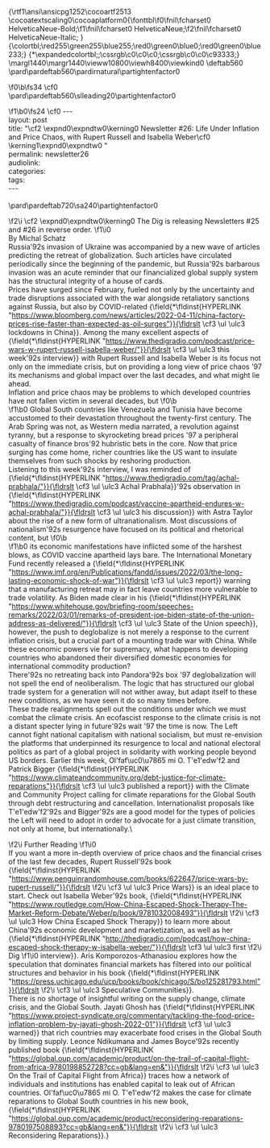 {\rtf1\ansi\ansicpg1252\cocoartf2513
\cocoatextscaling0\cocoaplatform0{\fonttbl\f0\fnil\fcharset0 HelveticaNeue-Bold;\f1\fnil\fcharset0 HelveticaNeue;\f2\fnil\fcharset0 HelveticaNeue-Italic;
}
{\colortbl;\red255\green255\blue255;\red0\green0\blue0;\red0\green0\blue233;}
{\*\expandedcolortbl;;\cssrgb\c0\c0\c0;\cssrgb\c0\c0\c93333;}
\margl1440\margr1440\vieww10800\viewh8400\viewkind0
\deftab560
\pard\pardeftab560\pardirnatural\partightenfactor0

\f0\b\fs34 \cf0 \
\pard\pardeftab560\slleading20\partightenfactor0

\f1\b0\fs24 \cf0 ---\
layout: post\
title: "\cf2 \expnd0\expndtw0\kerning0
Newsletter #26: Life Under Inflation and Price Chaos, with Rupert Russell and Isabella Weber\cf0 \kerning1\expnd0\expndtw0 "\
permalink: newsletter26\
audiolink: \
categories: \
tags: \
---\
\
\pard\pardeftab720\sa240\partightenfactor0

\f2\i \cf2 \expnd0\expndtw0\kerning0
The Dig is releasing Newsletters #25 and #26 in reverse order.
\f1\i0 \
By Michal Schatz\
Russia\'92s invasion of Ukraine was accompanied by a new wave of articles predicting the retreat of globalization. Such articles have circulated periodically since the beginning of the pandemic, but Russia\'92s barbarous invasion was an acute reminder that our financialized global supply system has the structural integrity of a house of cards.\
Prices have surged since February, fueled not only by the uncertainty and trade disruptions associated with the war alongside retaliatory sanctions against Russia, but also by COVID-related {\field{\*\fldinst{HYPERLINK "https://www.bloomberg.com/news/articles/2022-04-11/china-factory-prices-rise-faster-than-expected-as-oil-surges"}}{\fldrslt \cf3 \ul \ulc3 lockdowns in China}}. Among the many excellent aspects of {\field{\*\fldinst{HYPERLINK "https://www.thedigradio.com/podcast/price-wars-w-rupert-russell-isabella-weber/"}}{\fldrslt \cf3 \ul \ulc3 this week\'92s interview}} with Rupert Russell and Isabella Weber is its focus not only on the immediate crisis, but on providing a long view of price chaos \'97 its mechanisms and global impact over the last decades, and what might lie ahead.\
Inflation and price chaos may be problems to which developed countries have not fallen victim in several decades, but
\f0\b  
\f1\b0 Global South countries like Venezuela and Tunisia have become accustomed to their devastation throughout the twenty-first century. The Arab Spring was not, as Western media narrated, a revolution against tyranny, but a response to skyrocketing bread prices \'97 a peripheral casualty of finance bros\'92 hubristic bets in the core. Now that price surging has come home, richer countries like the US want to insulate themselves from such shocks by reshoring production.\
Listening to this week\'92s interview, I was reminded of {\field{\*\fldinst{HYPERLINK "https://www.thedigradio.com/tag/achal-prabhala/"}}{\fldrslt \cf3 \ul \ulc3 Achal Prabhala}}\'92s observation in {\field{\*\fldinst{HYPERLINK "https://www.thedigradio.com/podcast/vaccine-apartheid-endures-w-achal-prabhala/"}}{\fldrslt \cf3 \ul \ulc3 his discussion}} with Astra Taylor about the rise of a new form of ultranationalism. Most discussions of nationalism\'92s resurgence have focused on its political and rhetorical content, but
\f0\b  
\f1\b0 its economic manifestations have inflicted some of the harshest blows, as COVID vaccine apartheid lays bare. The International Monetary Fund recently released a {\field{\*\fldinst{HYPERLINK "https://www.imf.org/en/Publications/fandd/issues/2022/03/the-long-lasting-economic-shock-of-war"}}{\fldrslt \cf3 \ul \ulc3 report}} warning that a manufacturing retreat may in fact leave countries more vulnerable to trade volatility. As Biden made clear in his {\field{\*\fldinst{HYPERLINK "https://www.whitehouse.gov/briefing-room/speeches-remarks/2022/03/01/remarks-of-president-joe-biden-state-of-the-union-address-as-delivered/"}}{\fldrslt \cf3 \ul \ulc3 State of the Union speech}}, however, the push to deglobalize is not merely a response to the current inflation crisis, but a crucial part of a mounting trade war with China. While these economic powers vie for supremacy, what happens to developing countries who abandoned their diversified domestic economies for international commodity production?\
There\'92s no retreating back into Pandora\'92s box \'97 deglobalization will not spell the end of neoliberalism. The logic that has structured our global trade system for a generation will not wither away, but adapt itself to these new conditions, as we have seen it do so many times before.\
These trade realignments spell out the conditions under which we must combat the climate crisis. An ecofascist response to the climate crisis is not a distant specter lying in future\'92s wait \'97 the time is now. The Left cannot fight national capitalism with national socialism, but must re-envision the platforms that underpinned its resurgence to local and national electoral politics as part of a global project in solidarity with working people beyond US borders. Earlier this week, Ol\'faf\uc0\u7865 mi O. T\'e1\'edw\'f2 and Patrick Bigger {\field{\*\fldinst{HYPERLINK "https://www.climateandcommunity.org/debt-justice-for-climate-reparations"}}{\fldrslt \cf3 \ul \ulc3 published a report}} with the Climate and Community Project calling for climate reparations for the Global South through debt restructuring and cancellation. Internationalist proposals like T\'e1\'edw\'f2\'92s and Bigger\'92s are a good model for the types of policies the Left will need to adopt in order to advocate for a just climate transition, not only at home, but internationally.\

\f2\i Further Reading
\f1\i0 \
If you want a more in-depth overview of price chaos and the financial crises of the last few decades, Rupert Russell\'92s book {\field{\*\fldinst{HYPERLINK "https://www.penguinrandomhouse.com/books/622647/price-wars-by-rupert-russell/"}}{\fldrslt 
\f2\i \cf3 \ul \ulc3 Price Wars}} is an ideal place to start. Check out Isabella Weber\'92s book, {\field{\*\fldinst{HYPERLINK "https://www.routledge.com/How-China-Escaped-Shock-Therapy-The-Market-Reform-Debate/Weber/p/book/9781032008493"}}{\fldrslt 
\f2\i \cf3 \ul \ulc3 How China Escaped Shock Therapy}} to learn more about China\'92s economic development and marketization, as well as her {\field{\*\fldinst{HYPERLINK "http://thedigradio.com/podcast/how-china-escaped-shock-therapy-w-isabella-weber/"}}{\fldrslt \cf3 \ul \ulc3 first 
\f2\i Dig
\f1\i0  interview}}. Aris Komporozos-Athanasiou explores how the speculation that dominates financial markets has filtered into our political structures and behavior in his book {\field{\*\fldinst{HYPERLINK "https://press.uchicago.edu/ucp/books/book/chicago/S/bo125281793.html"}}{\fldrslt 
\f2\i \cf3 \ul \ulc3 Speculative Communities}}.\
There is no shortage of insightful writing on the supply change, climate crisis, and the Global South. Jayati Ghosh has {\field{\*\fldinst{HYPERLINK "https://www.project-syndicate.org/commentary/tackling-the-food-price-inflation-problem-by-jayati-ghosh-2022-01"}}{\fldrslt \cf3 \ul \ulc3 warned}} that rich countries may exacerbate food crises in the Global South by limiting supply. Leonce Ndikumana and James Boyce\'92s recently published book {\field{\*\fldinst{HYPERLINK "https://global.oup.com/academic/product/on-the-trail-of-capital-flight-from-africa-9780198852728?cc=gb&lang=en&"}}{\fldrslt 
\f2\i \cf3 \ul \ulc3 On the Trail of Capital Flight from Africa}} traces how a network of individuals and institutions has enabled capital to leak out of African countries. Ol\'faf\uc0\u7865 mi O. T\'e1\'edw\'f2 makes the case for climate reparations to Global South countries in his new book, {\field{\*\fldinst{HYPERLINK "https://global.oup.com/academic/product/reconsidering-reparations-9780197508893?cc=gb&lang=en&"}}{\fldrslt 
\f2\i \cf3 \ul \ulc3 Reconsidering Reparations}}.}